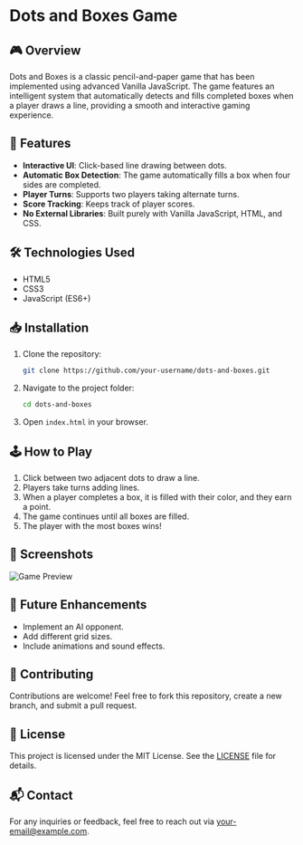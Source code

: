 # Dots and Boxes Game

## 🎮 Overview
Dots and Boxes is a classic pencil-and-paper game that has been implemented using advanced Vanilla JavaScript. The game features an intelligent system that automatically detects and fills completed boxes when a player draws a line, providing a smooth and interactive gaming experience.

## 🚀 Features
- **Interactive UI**: Click-based line drawing between dots.
- **Automatic Box Detection**: The game automatically fills a box when four sides are completed.
- **Player Turns**: Supports two players taking alternate turns.
- **Score Tracking**: Keeps track of player scores.
- **No External Libraries**: Built purely with Vanilla JavaScript, HTML, and CSS.

## 🛠️ Technologies Used
- HTML5
- CSS3
- JavaScript (ES6+)

## 📥 Installation
1. Clone the repository:
   ```sh
   git clone https://github.com/your-username/dots-and-boxes.git
   ```
2. Navigate to the project folder:
   ```sh
   cd dots-and-boxes
   ```
3. Open `index.html` in your browser.

## 🕹️ How to Play
1. Click between two adjacent dots to draw a line.
2. Players take turns adding lines.
3. When a player completes a box, it is filled with their color, and they earn a point.
4. The game continues until all boxes are filled.
5. The player with the most boxes wins!

## 📸 Screenshots
![Game Preview](https://your-image-link.com)

## 📌 Future Enhancements
- Implement an AI opponent.
- Add different grid sizes.
- Include animations and sound effects.

## 🤝 Contributing
Contributions are welcome! Feel free to fork this repository, create a new branch, and submit a pull request.

## 📝 License
This project is licensed under the MIT License. See the [LICENSE](LICENSE) file for details.

## 📬 Contact
For any inquiries or feedback, feel free to reach out via [your-email@example.com](mailto:your-email@example.com).

